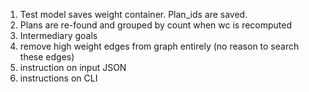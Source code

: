 1. Test model saves weight container. Plan_ids are saved.
2. Plans are re-found and grouped by count when wc is recomputed
3. Intermediary goals
4. remove high weight edges from graph entirely (no reason to search these edges)
1. instruction on input JSON
1. instructions on CLI